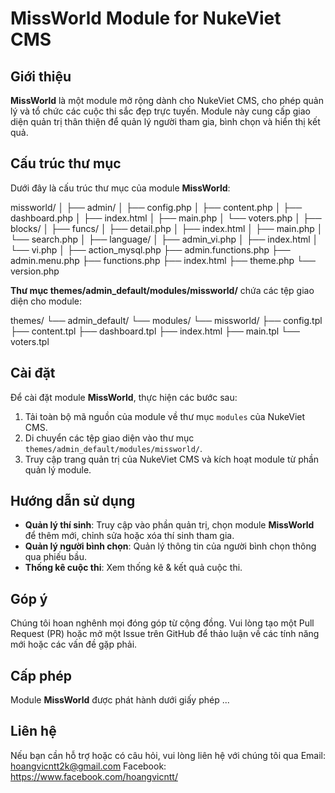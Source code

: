 # MissWorld Module for NukeViet CMS

## Giới thiệu
**MissWorld** là một module mở rộng dành cho NukeViet CMS, cho phép quản lý và tổ chức các cuộc thi sắc đẹp trực tuyến. Module này cung cấp giao diện quản trị thân thiện để quản lý người tham gia, bình chọn và hiển thị kết quả.

## Cấu trúc thư mục
Dưới đây là cấu trúc thư mục của module **MissWorld**:

missworld/
│
├── admin/
│ ├── config.php
│ ├── content.php
│ ├── dashboard.php
│ ├── index.html
│ ├── main.php
│ └── voters.php
│
├── blocks/
│
├── funcs/
│ ├── detail.php
│ ├── index.html
│ ├── main.php
│ └── search.php
│
├── language/
│ ├── admin_vi.php
│ ├── index.html
│ └── vi.php
│
├── action_mysql.php
├── admin.functions.php
├── admin.menu.php
├── functions.php
├── index.html
├── theme.php
└── version.php

**Thư mục themes/admin_default/modules/missworld/** chứa các tệp giao diện cho module:

themes/
└── admin_default/
└── modules/
└── missworld/
├── config.tpl
├── content.tpl
├── dashboard.tpl
├── index.html
├── main.tpl
└── voters.tpl


## Cài đặt
Để cài đặt module **MissWorld**, thực hiện các bước sau:

1. Tải toàn bộ mã nguồn của module về thư mục `modules` của NukeViet CMS.
2. Di chuyển các tệp giao diện vào thư mục `themes/admin_default/modules/missworld/`.
3. Truy cập trang quản trị của NukeViet CMS và kích hoạt module từ phần quản lý module.

## Hướng dẫn sử dụng
- **Quản lý thí sinh**: Truy cập vào phần quản trị, chọn module **MissWorld** để thêm mới, chỉnh sửa hoặc xóa thí sinh tham gia.
- **Quản lý người bình chọn**: Quản lý thông tin của người bình chọn thông qua phiếu bầu.
- **Thống kê cuộc thi**: Xem thống kê & kết quả cuộc thi.

## Góp ý
Chúng tôi hoan nghênh mọi đóng góp từ cộng đồng. Vui lòng tạo một Pull Request (PR) hoặc mở một Issue trên GitHub để thảo luận về các tính năng mới hoặc các vấn đề gặp phải.

## Cấp phép
Module **MissWorld** được phát hành dưới giấy phép ...

## Liên hệ
Nếu bạn cần hỗ trợ hoặc có câu hỏi, vui lòng liên hệ với chúng tôi qua 
Email: hoangvicntt2k@gmail.com
Facebook: https://www.facebook.com/hoangvicntt/

